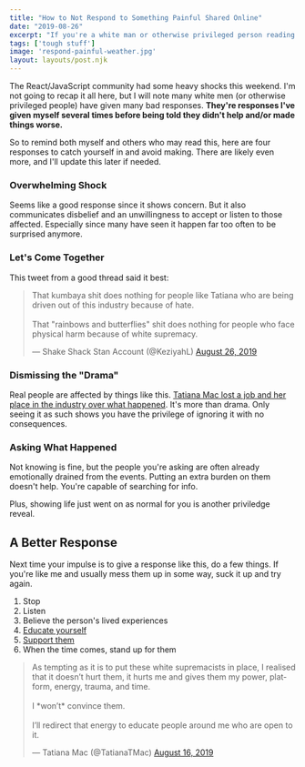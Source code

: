 ```yaml
---
title: "How to Not Respond to Something Painful Shared Online"
date: "2019-08-26"
excerpt: "If you're a white man or otherwise privileged person reading someone's painful lived experiences, don't respond in these ways."
tags: ['tough stuff']
image: 'respond-painful-weather.jpg'
layout: layouts/post.njk
---
```


The React/JavaScript community had some heavy shocks this weekend. I'm not going to recap it all here, but I will note many white men (or otherwise privileged people) have given many bad responses. **They're responses I've given myself several times before being told they didn't help and/or made things worse.**

So to remind both myself and others who may read this, here are four responses to catch yourself in and avoid making. There are likely even more, and I'll update this later if needed.

### Overwhelming Shock

Seems like a good response since it shows concern. But it also communicates disbelief and an unwillingness to accept or listen to those affected. Especially since many have seen it happen far too often to be surprised anymore.

### Let's Come Together

This tweet from a good thread said it best:

<blockquote class="twitter-tweet" data-partner="tweetdeck"><p lang="en" dir="ltr">That kumbaya shit does nothing for people like Tatiana who are being driven out of this industry because of hate. <br><br>That &quot;rainbows and butterflies&quot; shit does nothing for people who face physical harm because of white supremacy.</p>&mdash; Shake Shack Stan Account (@KeziyahL) <a href="https://twitter.com/KeziyahL/status/1166005871958286336?ref_src=twsrc%5Etfw">August 26, 2019</a></blockquote>
<script async src="https://platform.twitter.com/widgets.js" charset="utf-8"></script>

### Dismissing the "Drama"

Real people are affected by things like this. [Tatiana Mac lost a job and her place in the industry over what happened](https://twitter.com/TatianaTMac/status/1165951307682705408). It's more than drama. Only seeing it as such shows you have the privilege of ignoring it with no consequences.

### Asking What Happened

Not knowing is fine, but the people you're asking are often already emotionally drained from the events. Putting an extra burden on them doesn't help. You're capable of searching for info.

Plus, showing life just went on as normal for you is another priviledge reveal.

## A Better Response

Next time your impulse is to give a response like this, do a few things. If you're like me and usually mess them up in some way, suck it up and try again.

1. Stop
2. Listen
3. Believe the person's lived experiences
4. [Educate yourself](https://twitter.com/TatianaTMac/status/1165781104122634240)
5. [Support them](https://github.com/users/tatianamac/sponsorship)
6. When the time comes, stand up for them

<blockquote class="twitter-tweet" data-lang="en"><p lang="en" dir="ltr">As tempting as it is to put these white supremacists in place, I realised that it doesn’t hurt them, it hurts me and gives them my power, platform, energy, trauma, and time. <br><br>I *won’t* convince them.<br><br>I’ll redirect that energy to educate people around me who are open to it.</p>&mdash; Tatiana Mac (@TatianaTMac) <a href="https://twitter.com/TatianaTMac/status/1162367330803830784?ref_src=twsrc%5Etfw">August 16, 2019</a></blockquote>
